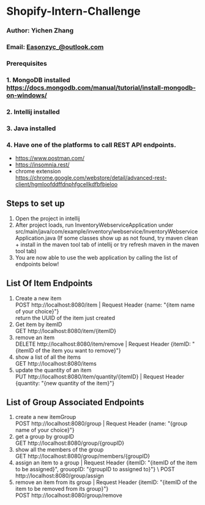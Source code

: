 # Shopify-Intern-Challenge

### Author: Yichen Zhang
### Email: Easonzyc_@outlook.com

### Prerequisites
### 1. MongoDB installed https://docs.mongodb.com/manual/tutorial/install-mongodb-on-windows/
### 2. Intellij installed
### 3. Java installed
### 4. Have one of the platforms to call REST API endpoints. 
- https://www.postman.com/ 
- https://insomnia.rest/ 
- chrome extension https://chrome.google.com/webstore/detail/advanced-rest-client/hgmloofddffdnphfgcellkdfbfbjeloo

## Steps to set up
1. Open the project in intellij
2. After project loads, run InventoryWebserviceApplication under src/main/java/com/example/inventory/webservice/InventoryWebserviceApplication.java (If some classes show up as not found, try maven clean + install in the maven tool tab of intellij or try refresh maven in the maven tool tab)
3. You are now able to use the web application by calling the list of endpoints below!

## List Of Item Endpoints
1. Create a new item \
   POST http://localhost:8080/item | Request Header {name: "{item name of your choice}"} \
   return the UUID of the item just created
2. Get item by itemID \
   GET http://localhost:8080/item/{itemID}
3. remove an item \
   DELETE http://localhost:8080/item/remove | Request Header {itemID: "{itemID of the item you want to remove}"}
4. show a list of all the items \
   GET http://localhost:8080/items
5. update the quantity of an item \
  PUT http://localhost:8080/item/quantity/{itemID} | Request Header {quantity: "{new quantity of the item}"}
## List of Group Associated Endpoints
1. create a new itemGroup \
POST http://localhost:8080/group | Request Header {name: "{group name of your choice}"} 
2. get a group by groupID \
GET http://localhost:8080/group/{groupID}
3. show all the members of the group \
GET http://localhost:8080/group/members/{groupID}
4. assign an item to a group | Request Header {itemID: "{itemID of the item to be assigned}", grouopID: "{groupID to assigned to}"} \ 
POST http://localhost:8080/group/assign
5. remove an item from its group | Request Header {itemID: "{itemID of the item to be removed from its group}"} \
POST http://localhost:8080/group/remove

